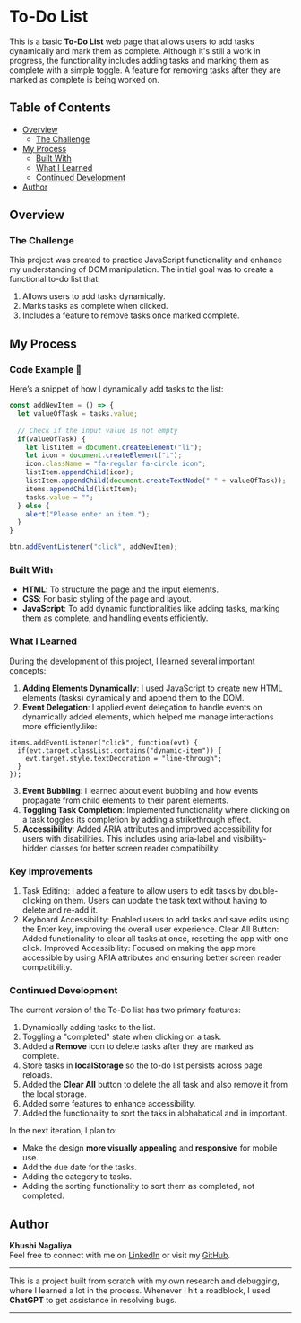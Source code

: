 # To-Do List

This is a basic **To-Do List** web page that allows users to add tasks dynamically and mark them as complete. Although it's still a work in progress, the functionality includes adding tasks and marking them as complete with a simple toggle. A feature for removing tasks after they are marked as complete is being worked on.

## Table of Contents

- [Overview](#overview)
  - [The Challenge](#the-challenge)
- [My Process](#my-process)
  - [Built With](#built-with)
  - [What I Learned](#what-i-learned)
  - [Continued Development](#continued-development)
- [Author](#author)

## Overview

### The Challenge

This project was created to practice JavaScript functionality and enhance my understanding of DOM manipulation. The initial goal was to create a functional to-do list that:

1. Allows users to add tasks dynamically.
2. Marks tasks as complete when clicked.
3. Includes a feature to remove tasks once marked complete.

## My Process

### Code Example 📌

Here’s a snippet of how I dynamically add tasks to the list:

```javascript
const addNewItem = () => {
  let valueOfTask = tasks.value;
  
  // Check if the input value is not empty
  if(valueOfTask) {
    let listItem = document.createElement("li");
    let icon = document.createElement("i");
    icon.className = "fa-regular fa-circle icon";
    listItem.appendChild(icon);
    listItem.appendChild(document.createTextNode(" " + valueOfTask));
    items.appendChild(listItem);
    tasks.value = "";
  } else {
    alert("Please enter an item.");
  }
}

btn.addEventListener("click", addNewItem);
```

### Built With
- **HTML**: To structure the page and the input elements.
- **CSS**: For basic styling of the page and layout.
- **JavaScript**: To add dynamic functionalities like adding tasks, marking them as complete, and handling events efficiently.

### What I Learned

During the development of this project, I learned several important concepts:

1. **Adding Elements Dynamically**: I used JavaScript to create new HTML elements (tasks) dynamically and append them to the DOM.
2. **Event Delegation**: I applied event delegation to handle events on dynamically added elements, which helped me manage interactions more efficiently.like:
```javasrcript
items.addEventListener("click", function(evt) {
  if(evt.target.classList.contains("dynamic-item")) {
    evt.target.style.textDecoration = "line-through";
  }
});
```
3. **Event Bubbling**: I learned about event bubbling and how events propagate from child elements to their parent elements.
4. **Toggling Task Completion**: Implemented functionality where clicking on a task toggles its completion by adding a strikethrough effect.
5. **Accessibility**: Added ARIA attributes and improved accessibility for users with disabilities. This includes using aria-label and     visibility-hidden classes for better screen reader compatibility.

### **Key Improvements**
1. Task Editing: I added a feature to allow users to edit tasks by double-clicking on them. Users can update the task text without having to delete and re-add it.
2. Keyboard Accessibility: Enabled users to add tasks and save edits using the Enter key, improving the overall user experience.
Clear All Button: Added functionality to clear all tasks at once, resetting the app with one click.
Improved Accessibility: Focused on making the app more accessible by using ARIA attributes and ensuring better screen reader compatibility.

### Continued Development

The current version of the To-Do list has two primary features:
1. Dynamically adding tasks to the list.
2. Toggling a "completed" state when clicking on a task.
3. Added a **Remove** icon to delete tasks after they are marked as complete.
4.  Store tasks in **localStorage** so the to-do list persists across page reloads.
5. Added the **Clear All** button to delete the all task and also remove it from the local storage.
6. Added some features to enhance accessibility.
7. Added the functionality to sort the taks in alphabatical and in important.

In the next iteration, I plan to:
- Make the design **more visually appealing** and **responsive** for mobile use.
- Add the due date for the tasks.
- Adding the category to tasks.
- Adding the sorting functionality to sort them as completed, not completed.

## Author

**Khushi Nagaliya**  
Feel free to connect with me on [LinkedIn](https://www.linkedin.com/in/khushinagaliya) or visit my [GitHub](https://github.com/khushi1638).

---
This is a project built from scratch with my own research and debugging, where I learned a lot in the process. Whenever I hit a roadblock, I used **ChatGPT** to get assistance in resolving bugs.

---
